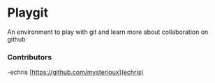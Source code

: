 # Playgit
An environment to play with git and learn more about collaboration on github

### Contributors
-echris [https://github.com/mysterioux](echris)
